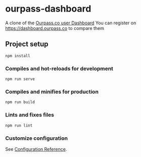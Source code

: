 # ourpass-dashboard
A clone of the [Ourpass.co user Dashboard](https://dashboard.ourpass.co)
You can register on https://dashboard.ourpass.co to compare them

## Project setup
```
npm install
```

### Compiles and hot-reloads for development
```
npm run serve
```

### Compiles and minifies for production
```
npm run build
```

### Lints and fixes files
```
npm run lint
```

### Customize configuration
See [Configuration Reference](https://cli.vuejs.org/config/).
